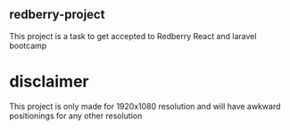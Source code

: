 ## redberry-project
This project is a task to get accepted to Redberry React and laravel bootcamp 

# disclaimer
This project is only made for 1920x1080 resolution and will have awkward positionings for any other resolution

